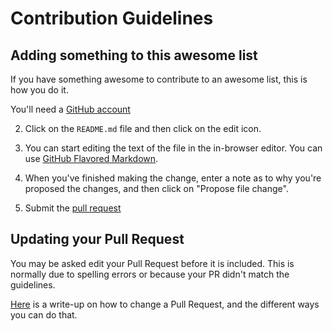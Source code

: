 # Contribution Guidelines
## Adding something to this awesome list

If you have something awesome to contribute to an awesome list, this is how you do it.

You'll need a [GitHub account](https://github.com/join)

2. Click on the `README.md` file and then click on the edit icon.

4. You can start editing the text of the file in the in-browser editor. You can use [GitHub Flavored Markdown](https://help.github.com/articles/github-flavored-markdown/). 

5. When you've finished making the change, enter a note as to why you're proposed the changes, and then click on "Propose file change".

6. Submit the [pull request](https://help.github.com/articles/using-pull-requests/)

## Updating your Pull Request

You may be asked edit your Pull Request before it is included. This is normally due to spelling errors or because your PR didn't match the guidelines.

[Here](https://github.com/RichardLitt/knowledge/blob/master/github/amending-a-commit-guide.md) is a write-up on how to change a Pull Request, and the different ways you can do that.
